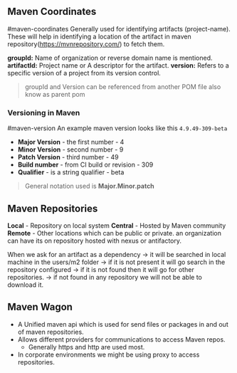 ## Maven Coordinates
#maven-coordinates
Generally used for identifying artifacts (project-name). These will help in identifying a location of the artifact in maven repository(https://mvnrepository.com/) to fetch them.

**groupId:** Name of organization or reverse domain name is mentioned.
**artifactId:** Project name or A descriptor for the artifact.
**version:** Refers to a specific version of a project from its version control.

> groupId and Version can be referenced from another POM file also know as parent pom

### Versioning in Maven
#maven-version
An example maven version looks like this `4.9.49-309-beta`
- **Major Version** - the first number - 4
- **Minor Version** - second number - 9
- **Patch Version** - third number - 49
- **Build number** - from CI build or revision - 309
- **Qualifier** - is a string qualifier - beta

> General notation used is **Major.Minor.patch**

## Maven Repositories
**Local** - Repository on local system
**Central** - Hosted by Maven community
**Remote** - Other locations which can be public or private. an organization can have its on repository hosted with nexus or antifactory.

When we ask for an artifact as a dependency -> it will be searched in local machine in the users/m2 folder -> if it is not present it will go search in the repository configured -> if it is not found then it will go for other repositories. -> if not found in any repository we will not be able to download it.

## Maven Wagon
- A Unified maven api which is used for send files or packages in and out of maven repositories. 
- Allows different providers for communications to access Maven repos. 
	- Generally https and http are used most.
- In corporate environments we might be using proxy to access repositories.


